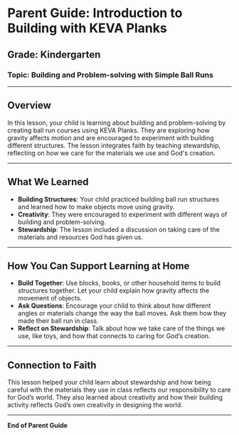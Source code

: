 
# Parent Guide: Introduction to Building with KEVA Planks

## **Grade**: Kindergarten  
### **Topic**: Building and Problem-solving with Simple Ball Runs

---

## **Overview**
In this lesson, your child is learning about building and problem-solving by creating ball run courses using KEVA Planks. They are exploring how gravity affects motion and are encouraged to experiment with building different structures. The lesson integrates faith by teaching stewardship, reflecting on how we care for the materials we use and God's creation.

---

## **What We Learned**
- **Building Structures**: Your child practiced building ball run structures and learned how to make objects move using gravity.
- **Creativity**: They were encouraged to experiment with different ways of building and problem-solving.
- **Stewardship**: The lesson included a discussion on taking care of the materials and resources God has given us.

---

## **How You Can Support Learning at Home**
- **Build Together**: Use blocks, books, or other household items to build structures together. Let your child explain how gravity affects the movement of objects.
- **Ask Questions**: Encourage your child to think about how different angles or materials change the way the ball moves. Ask them how they made their ball run in class.
- **Reflect on Stewardship**: Talk about how we take care of the things we use, like toys, and how that connects to caring for God’s creation.

---

## **Connection to Faith**
This lesson helped your child learn about stewardship and how being careful with the materials they use in class reflects our responsibility to care for God’s world. They also learned about creativity and how their building activity reflects God’s own creativity in designing the world.

---

**End of Parent Guide**
